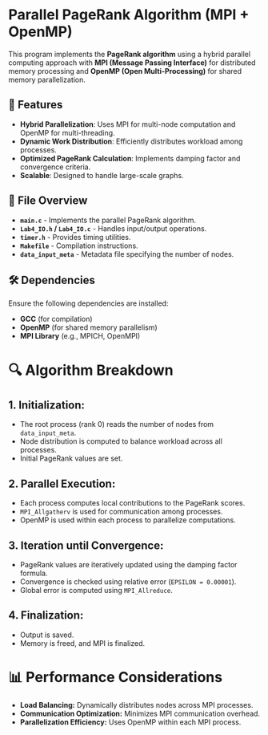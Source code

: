 # Parallel PageRank Algorithm (MPI + OpenMP)

This program implements the **PageRank algorithm** using a hybrid parallel computing approach with **MPI (Message Passing Interface)** for distributed memory processing and **OpenMP (Open Multi-Processing)** for shared memory parallelization. 

## 🚀 Features
- **Hybrid Parallelization**: Uses MPI for multi-node computation and OpenMP for multi-threading.
- **Dynamic Work Distribution**: Efficiently distributes workload among processes.
- **Optimized PageRank Calculation**: Implements damping factor and convergence criteria.
- **Scalable**: Designed to handle large-scale graphs.

## 📂 File Overview
- **`main.c`** - Implements the parallel PageRank algorithm.
- **`Lab4_IO.h` / `Lab4_IO.c`** - Handles input/output operations.
- **`timer.h`** - Provides timing utilities.
- **`Makefile`** - Compilation instructions.
- **`data_input_meta`** - Metadata file specifying the number of nodes.

## 🛠️ Dependencies
Ensure the following dependencies are installed:
- **GCC** (for compilation)
- **OpenMP** (for shared memory parallelism)
- **MPI Library** (e.g., MPICH, OpenMPI)

# 🔍 Algorithm Breakdown

## 1. Initialization:
- The root process (rank 0) reads the number of nodes from `data_input_meta`.
- Node distribution is computed to balance workload across all processes.
- Initial PageRank values are set.

## 2. Parallel Execution:
- Each process computes local contributions to the PageRank scores.
- `MPI_Allgatherv` is used for communication among processes.
- OpenMP is used within each process to parallelize computations.

## 3. Iteration until Convergence:
- PageRank values are iteratively updated using the damping factor formula.
- Convergence is checked using relative error (`EPSILON = 0.00001`).
- Global error is computed using `MPI_Allreduce`.

## 4. Finalization:
- Output is saved.
- Memory is freed, and MPI is finalized.

# 📊 Performance Considerations
- **Load Balancing:** Dynamically distributes nodes across MPI processes.
- **Communication Optimization:** Minimizes MPI communication overhead.
- **Parallelization Efficiency:** Uses OpenMP within each MPI process.
